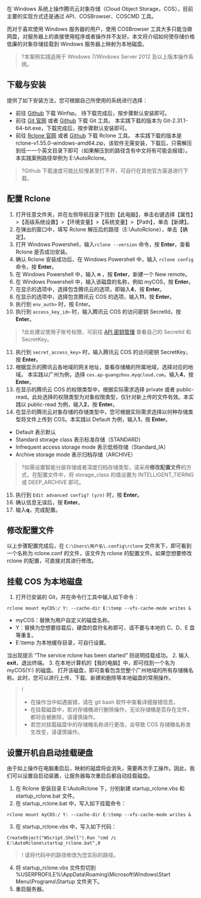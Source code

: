 在 Windows 系统上操作腾讯云对象存储（Cloud Object Storage，COS），目前主要的实现方式还是通过 API、COSBrowser、COSCMD 工具。

而对于喜欢使用 Windows 服务器的用户，使用 COSBrowser 工具大多只能当做网盘，对服务器上的直接使用程序或者操作并不友好。本文将介绍如何使存储价格低廉的对象存储挂载到 Windows 服务器上映射为本地磁盘。

>?本案例实践适用于 Windows 7/Windows Server 2012 及以上版本操作系统。

## 下载与安装

提供了如下安装方法，您可根据自己所使用的系统进行选择：
- 前往 [Github](https://github.com/billziss-gh/winfsp/releases) 下载 Winfsp。
待下载完成后，按步骤默认安装即可。
- 前往 [Git 官网](https://gitforwindows.org/) 或者 [Github](https://github.com/git-for-windows/git/releases/) 下载 Git 工具。
本实践下载的版本为 Git-2.31.1-64-bit.exe，下载完成后，按步骤默认安装即可。
- 前往 [Rclone 官网](https://rclone.org/downloads/) 或者 [Github](https://github.com/rclone/rclone/releases) 下载 Rclone 工具。
本实践下载的版本是 rclone-v1.55.0-windows-amd64.zip，该软件无需安装，下载后，只需解压到任一一个英文目录下即可（如果解压到的路径含有中文将有可能会报错）。本实践案例路径举例为 E:\AutoRclone。

>?Github 下载速度可能比较慢甚至打不开，可自行在其他官方渠道进行下载。


## 配置 Rclone

1. 打开任意文件夹，并在左侧导航目录下找到【此电脑】，单击右键选择【属性】>【高级系统设置】>【环境变量】>【系统变量】>【Path】，单击【新建】。
2. 在弹出的窗口中，填写 Rclone 解压后的路径（E:\AutoRclone），单击【确定】。
3. 打开 Windows Powershell，输入`rclone --version` 命令，按 **Enter**，查看 Rclone 是否成功安装。
4. 确认 Rclone 安装成功后，在 Windows Powershell 中，输入 `rclone config` 命令，按 **Enter**。
5. 在 Windows Powershell 中，输入 **n** ，按 **Enter**，新建一个 New remote。
6. 在 Windows Powershell 中，输入该磁盘的名称，例如 myCOS，按 **Enter**。
7.  在显示的选项中，选择包含腾讯云的选项，即输入**4**，按 **Enter**。
8. 在显示的选项中，选择包含腾讯云 COS 的选项，输入**11**，按 **Enter**。
9. 执行到 `env_auth>` 时，按 Enter。
10. 执行到 `access_key_id>` 时，输入腾讯云 COS 的访问密钥 SecretId，按 **Enter**。
>?此处建议使用子账号权限，可前往 [API 密钥管理](https://console.cloud.tencent.com/cam/capi) 查看自己的 SecretId 和 SecretKey。
>
11. 执行到 `secret_access_key>` 时，输入腾讯云 COS 的访问密钥 SecretKey，按 **Enter**。
12. 根据显示的腾讯云各地域的网关地址，查看存储桶的所属地域，选择对应的地域。
本实践以广州为例，选择 `cos.ap-guangzhou.myqcloud.com`，输入**4**，按 **Enter**。
13. 在显示的腾讯云 COS 的权限类型中，根据实际需求选择 private 或者 public-read。此处选择的权限类型为对象权限类型，仅针对新上传的文件有效。本实践以 public-read 为例，输入**2**，按 **Enter**。
14. 在显示的腾讯云对象存储的存储类型中，您可根据实际需求选择以何种存储类型将文件上传到 COS。本实践以 Default 为例，输入**1**，按 **Enter**。
 - Default 表示默认
 - Standard storage class 表示标准存储（STANDARD）
 - Infrequent access storage mode 表示低频存储（Standard_IA）
 - Archive storage mode 表示归档存储（ARCHIVE）
 >?如需设置智能分层存储或者深度归档存储类型，请采用**修改配置文件**的方式，在配置文件中，将 storage_class 的值设置为 INTELLIGENT_TIERING 或 DEEP_ARCHIVE 即可。
15. 执行到 `Edit advanced config? (y/n)` 时，按 **Enter**。
16. 确认信息无误后，按 **Enter**。
17. 输入**q**，完成配置。


## 修改配置文件

以上步骤配置完成后，在 `C:\Users\用户名\.config\rclone` 文件夹下，即可看到一个名称为 rclone.conf 的文件，该文件为 rclone 的配置文件。如果您想要修改 rclone 的配置，可直接对其进行修改。


## 挂载 COS 为本地磁盘

1. 打开已安装的 Git，并在命令行工具中输入如下命令：
```plaintext
rclone mount myCOS:/ Y: --cache-dir E:\temp --vfs-cache-mode writes &
```
 - myCOS：替换为用户自定义的磁盘名称。
 - Y：替换为您想要挂载后，硬盘的盘符名称即可，请不要与本地的 C、D、E 盘等重复。
 - E:\temp 为本地缓存目录，可自行设置。

 当出现提示 “The service rclone has been started” 则说明挂载成功。
2. 输入 **exit**，退出终端。
3. 在本地计算机的【我的电脑】中，即可找到一个名为 myCOS(Y:) 的磁盘。
打开该磁盘，即可查看包含您整个广州地域的所有存储桶名称。此时，您可以进行上传、下载、新建和删除等本地磁盘的常用操作。
>!
>- 在操作当中如遇报错，请在 git bash 软件中查看详细报错信息。
>- 在挂载磁盘中，若对存储桶进行删除操作，无论存储桶是否存在文件，都将会被删除，请谨慎操作。
>- 若您对挂载磁盘中的存储桶名称进行更改，会导致 COS 存储桶名称发生改变，请谨慎操作。


## 设置开机自启动挂载硬盘

由于如上操作在电脑重启后，映射的磁盘将会消失，需要再次手工操作。因此，我们可以设置自启动装置，让服务器每次重启后都自动挂载磁盘。

1. 在 Rclone 安装目录 E:\AutoRclone 下，分别新建 startup_rclone.vbs 和 startup_rclone.bat 文件。
2. 在 startup_rclone.bat 中，写入如下挂载命令：
```plaintext
rclone mount myCOS:/ Y: --cache-dir E:\temp --vfs-cache-mode writes &
```
3. 在 startup_rclone.vbs 中，写入如下代码：
```plaintext
CreateObject("WScript.Shell").Run "cmd /c E:\AutoRclone\startup_rclone.bat",0
```
 >! 请将代码中的路径修改为您实际的路径。
4. 将 startup_rclone.vbs 文件剪切到 %USERPROFILE%\AppData\Roaming\Microsoft\Windows\Start Menu\Programs\Startup 文件夹下。
5. 重启服务器。
